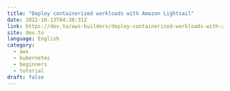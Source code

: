 ```yaml
---
title: "Deploy containerized workloads with Amazon Lightsail"
date: 2022-10-13T04:38:31Z
link: https://dev.to/aws-builders/deploy-containerized-workloads-with-amazon-lightsail-m05?utm_medium=RSS&utm_source=news.12bit.vn
site: dev.to
language: English
category:
  - aws
  - kubernetes
  - beginners
  - tutorial
draft: false
---
```

